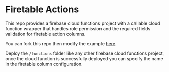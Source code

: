 # Firetable Actions


This repo provides a firebase cloud functions project with a callable cloud function wrapper that handles role permission and the required fields validation for firetable action columns.

You can fork this repo then modify the example [here](https://github.com/shamsmosowi/FiretableActions/blob/master/functions/src/index.ts).

Deploy the ```/functions``` folder like any other firebase cloud functions project, once the cloud function is successfully deployed you can specify the name in the firetable column configuration.

